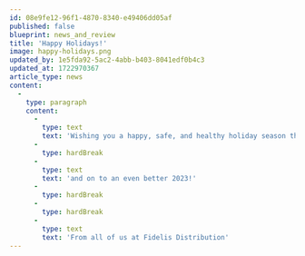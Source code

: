 ```yaml
---
id: 08e9fe12-96f1-4870-8340-e49406dd05af
published: false
blueprint: news_and_review
title: 'Happy Holidays!'
image: happy-holidays.png
updated_by: 1e5fda92-5ac2-4abb-b403-8041edf0b4c3
updated_at: 1722970367
article_type: news
content:
  -
    type: paragraph
    content:
      -
        type: text
        text: 'Wishing you a happy, safe, and healthy holiday season this year...'
      -
        type: hardBreak
      -
        type: text
        text: 'and on to an even better 2023!'
      -
        type: hardBreak
      -
        type: hardBreak
      -
        type: text
        text: 'From all of us at Fidelis Distribution'
---
```

